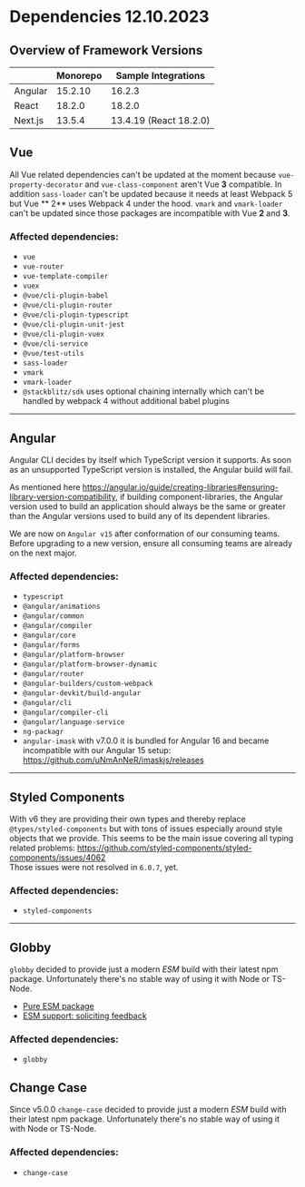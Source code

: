 # Dependencies 12.10.2023

## Overview of Framework Versions

|         | Monorepo | Sample Integrations    |
| ------- |----------| ---------------------- |
| Angular | 15.2.10  | 16.2.3                 |
| React   | 18.2.0   | 18.2.0                 |
| Next.js | 13.5.4   | 13.4.19 (React 18.2.0) |

## Vue

All Vue related dependencies can't be updated at the moment because `vue-property-decorator` and `vue-class-component`
aren't Vue **3** compatible. In addition `sass-loader` can't be updated because it needs at least Webpack 5 but Vue **
2** uses Webpack 4 under the hood. `vmark` and `vmark-loader` can't be updated since those packages are incompatible
with Vue **2** and **3**.

### Affected dependencies:

- `vue`
- `vue-router`
- `vue-template-compiler`
- `vuex`
- `@vue/cli-plugin-babel`
- `@vue/cli-plugin-router`
- `@vue/cli-plugin-typescript`
- `@vue/cli-plugin-unit-jest`
- `@vue/cli-plugin-vuex`
- `@vue/cli-service`
- `@vue/test-utils`
- `sass-loader`
- `vmark`
- `vmark-loader`
- `@stackblitz/sdk` uses optional chaining internally which can't be handled by webpack 4 without additional babel
  plugins

---

## Angular

Angular CLI decides by itself which TypeScript version it supports. As soon as an unsupported TypeScript version is
installed, the Angular build will fail.

As mentioned here https://angular.io/guide/creating-libraries#ensuring-library-version-compatibility, if building
component-libraries, the Angular version used to build an application should always be the same or greater than the
Angular versions used to build any of its dependent libraries.

We are now on `Angular v15` after conformation of our consuming teams. Before upgrading to a new version, ensure all
consuming teams are already on the next major.

### Affected dependencies:

- `typescript`
- `@angular/animations`
- `@angular/common`
- `@angular/compiler`
- `@angular/core`
- `@angular/forms`
- `@angular/platform-browser`
- `@angular/platform-browser-dynamic`
- `@angular/router`
- `@angular-builders/custom-webpack`
- `@angular-devkit/build-angular`
- `@angular/cli`
- `@angular/compiler-cli`
- `@angular/language-service`
- `ng-packagr`
- `angular-imask` with v7.0.0 it is bundled for Angular 16 and became incompatible with our Angular 15 setup:
  https://github.com/uNmAnNeR/imaskjs/releases

---

## Styled Components

With v6 they are providing their own types and thereby replace `@types/styled-components` but with tons of issues
especially around style objects that we provide. This seems to be the main issue covering all typing related problems:
https://github.com/styled-components/styled-components/issues/4062  
Those issues were not resolved in `6.0.7`, yet.

### Affected dependencies:

- `styled-components`

---

## Globby

`globby` decided to provide just a modern _ESM_ build with their latest npm package. Unfortunately there's no stable way
of using it with Node or TS-Node.

- [Pure ESM package](https://gist.github.com/sindresorhus/a39789f98801d908bbc7ff3ecc99d99c#how-can-i-make-my-typescript-project-output-esm)
- [ESM support: soliciting feedback](https://github.com/TypeStrong/ts-node/issues/1007)

### Affected dependencies:

- `globby`

## Change Case

Since v5.0.0 `change-case` decided to provide just a modern _ESM_ build with their latest npm package. Unfortunately there's
no stable way of using it with Node or TS-Node.

### Affected dependencies:

- `change-case`
